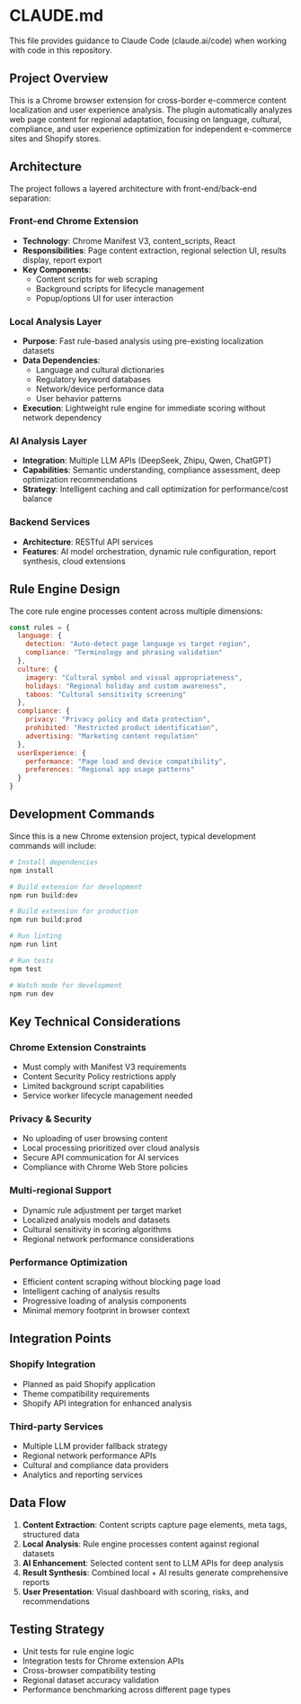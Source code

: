 # CLAUDE.md

This file provides guidance to Claude Code (claude.ai/code) when working with code in this repository.

## Project Overview

This is a Chrome browser extension for cross-border e-commerce content localization and user experience analysis. The plugin automatically analyzes web page content for regional adaptation, focusing on language, cultural, compliance, and user experience optimization for independent e-commerce sites and Shopify stores.

## Architecture

The project follows a layered architecture with front-end/back-end separation:

### Front-end Chrome Extension
- **Technology**: Chrome Manifest V3, content_scripts, React
- **Responsibilities**: Page content extraction, regional selection UI, results display, report export
- **Key Components**: 
  - Content scripts for web scraping
  - Background scripts for lifecycle management
  - Popup/options UI for user interaction

### Local Analysis Layer
- **Purpose**: Fast rule-based analysis using pre-existing localization datasets
- **Data Dependencies**:
  - Language and cultural dictionaries
  - Regulatory keyword databases
  - Network/device performance data
  - User behavior patterns
- **Execution**: Lightweight rule engine for immediate scoring without network dependency

### AI Analysis Layer  
- **Integration**: Multiple LLM APIs (DeepSeek, Zhipu, Qwen, ChatGPT)
- **Capabilities**: Semantic understanding, compliance assessment, deep optimization recommendations
- **Strategy**: Intelligent caching and call optimization for performance/cost balance

### Backend Services
- **Architecture**: RESTful API services
- **Features**: AI model orchestration, dynamic rule configuration, report synthesis, cloud extensions

## Rule Engine Design

The core rule engine processes content across multiple dimensions:

```javascript
const rules = {
  language: {
    detection: "Auto-detect page language vs target region",
    compliance: "Terminology and phrasing validation"
  },
  culture: {
    imagery: "Cultural symbol and visual appropriateness", 
    holidays: "Regional holiday and custom awareness",
    taboos: "Cultural sensitivity screening"
  },
  compliance: {
    privacy: "Privacy policy and data protection",
    prohibited: "Restricted product identification",
    advertising: "Marketing content regulation"
  },
  userExperience: {
    performance: "Page load and device compatibility",
    preferences: "Regional app usage patterns"
  }
}
```

## Development Commands

Since this is a new Chrome extension project, typical development commands will include:

```bash
# Install dependencies
npm install

# Build extension for development
npm run build:dev

# Build extension for production  
npm run build:prod

# Run linting
npm run lint

# Run tests
npm test

# Watch mode for development
npm run dev
```

## Key Technical Considerations

### Chrome Extension Constraints
- Must comply with Manifest V3 requirements
- Content Security Policy restrictions apply
- Limited background script capabilities
- Service worker lifecycle management needed

### Privacy & Security
- No uploading of user browsing content
- Local processing prioritized over cloud analysis
- Secure API communication for AI services
- Compliance with Chrome Web Store policies

### Multi-regional Support
- Dynamic rule adjustment per target market
- Localized analysis models and datasets
- Cultural sensitivity in scoring algorithms
- Regional network performance considerations

### Performance Optimization
- Efficient content scraping without blocking page load
- Intelligent caching of analysis results
- Progressive loading of analysis components
- Minimal memory footprint in browser context

## Integration Points

### Shopify Integration
- Planned as paid Shopify application
- Theme compatibility requirements
- Shopify API integration for enhanced analysis

### Third-party Services
- Multiple LLM provider fallback strategy
- Regional network performance APIs
- Cultural and compliance data providers
- Analytics and reporting services

## Data Flow

1. **Content Extraction**: Content scripts capture page elements, meta tags, structured data
2. **Local Analysis**: Rule engine processes content against regional datasets  
3. **AI Enhancement**: Selected content sent to LLM APIs for deep analysis
4. **Result Synthesis**: Combined local + AI results generate comprehensive reports
5. **User Presentation**: Visual dashboard with scoring, risks, and recommendations

## Testing Strategy

- Unit tests for rule engine logic
- Integration tests for Chrome extension APIs
- Cross-browser compatibility testing
- Regional dataset accuracy validation
- Performance benchmarking across different page types